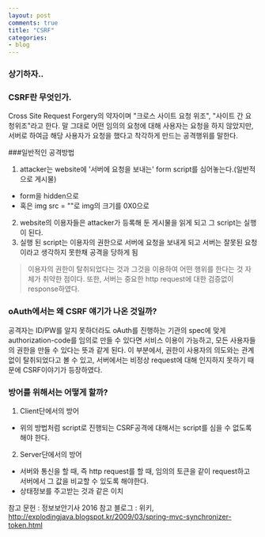```yaml
---
layout: post
comments: true
title: "CSRF"
categories:
- blog
---
```


### 상기하자.. 

### CSRF란 무엇인가. 
Cross Site Request Forgery의 약자이며 "크로스 사이트 요청 위조", "사이트 간 요청위조"라고 한다. 
말 그대로 어떤 임의의 요청에 대해 사용자는 요청을 하지 않았지만, 서버로 하여금 해당 사용자가 요청을 했다고 착각하게 만드는 공격행위를 말한다. 


###일반적인 공격방법 
1. attacker는 website에 '서버에 요청을 보내는' form script를 심어놓는다.(일반적으로 게시물) 
 - form을 hidden으로 
 - 혹은 img src = ""로 img의 크기를 0X0으로 
2. website의 이용자들은 attacker가 등록해 둔 게시물을 읽게 되고 그 script는 실행이 된다. 
3. 실행 된 script는 이용자의 권한으로 서버에 요청을 보내게 되고 서버는 잘못된 요청이라고 생각하지 못한채 공격을 당하게 됨 

> 이용자의 권한이 탈취되었다는 것과 그것을 이용하여 어떤 행위를 한다는 것 자체가 취약한 점이다. 
> 또한, 서버는 중요한 http request에 대한 검증없이 response하였다. 


### oAuth에서는 왜 CSRF 얘기가 나온 것일까? 
 공격자는 ID/PW를 알지 못하더라도 oAuth를 진행하는 기관의 spec에 맞게 authorization-code를 임의로 만들 수 있다면 서비스 이용이 가능하고, 모든 사용자들의 권한을 만들 수 있다는 뜻과 같게 된다. 
이 부분에서, 권한이 사용자의 의도와는 관계없이 탈취되었다고 볼 수 있고, 서버에서는 비정상 request에 대해 인지하지 못하기 때문에 CSRF이야기가 등장하였다. 


### 방어를 위해서는 어떻게 할까? 
1. Client단에서의 방어 
 - 위의 방법처럼 script로 진행되는 CSRF공격에 대해서는 script를 심을 수 없도록 해야 한다. 
2. Server단에서의 방어 
 - 서버와 통신을 할 때, 즉 http request를 할 때, 임의의 토큰을 같이 request하고 서버에서 그 값을 비교할 수 있도록 해야한다. 
 - 상태정보를 주고받는 것과 같은 이치 


참고 문헌 : 정보보안기사 2016 
참고 블로그 : 위키, http://explodingjava.blogspot.kr/2009/03/spring-mvc-synchronizer-token.html 